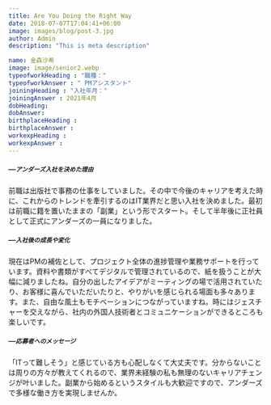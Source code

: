 ```yaml
---
title: Are You Doing the Right Way
date: 2018-07-07T17:04:41+06:00
image: images/blog/post-3.jpg
author: Admin
description: "This is meta description"

name: 金森沙希
image: image/senior2.webp
typeofworkHeading : "職種："
typeofworkAnswer : " PMアシスタント"
joiningHeading : "入社年月："
joiningAnswer : 2021年4月
dobHeading: 
dobAnswer: 
birthplaceHeading : 
birthplaceAnswer : 
workexpHeading : 
workexpAnswer : 
---
```


##### `――アンダーズ入社を決めた理由`

前職は出版社で事務の仕事をしていました。その中で今後のキャリアを考えた時に、これからのトレンドを牽引するのはIT業界だと思い入社を決めました。最初は前職に籍を置いたままの「副業」という形でスタート。そして半年後に正社員として正式にアンダーズの一員になりました。

##### `――入社後の成長や変化`

現在はPMの補佐として、プロジェクト全体の進捗管理や業務サポートを行っています。資料や書類がすべてデジタルで管理されているので、紙を扱うことが大幅に減りましたね。自分の出したアイデアがミーティングの場で活用されていたり、お客様に喜んでいただいたりと、やりがいを感じられる場面も多々あります。また、自由な風土もモチベーションにつながっていますね。時にはジェスチャーを交えながら、社内の外国人技術者とコミュニケーションができるところも楽しいです。

##### `――応募者へのメッセージ`

「ITって難しそう」と感じている方も心配しなくて大丈夫です。分からないことは周りの方々が教えてくれるので、業界未経験の私も無理のないキャリアチェンジが叶いました。副業から始めるというスタイルも大歓迎ですので、アンダーズで多様な働き方を実現しませんか。
&nbsp;
